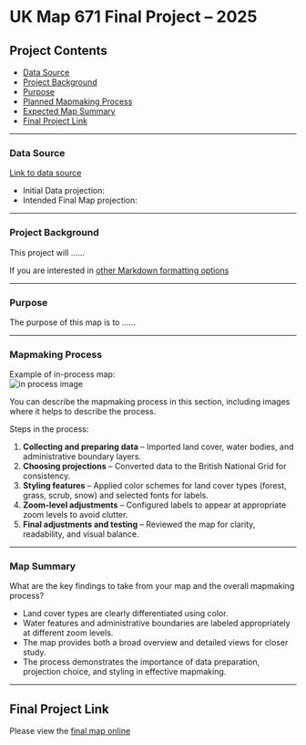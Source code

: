 # UK Map 671 Final Project – 2025

## Project Contents

- [Data Source](#data-source)
- [Project Background](#project-background)
- [Purpose](#purpose)
- [Planned Mapmaking Process](#planned-mapmaking-process)
- [Expected Map Summary](#expected-map-summary)
- [Final Project Link](#final-project-link)

***

### Data Source

[Link to data source](https://...)  

* Initial Data projection: 
* Intended Final Map projection: 

---

### Project Background

This project will ...... 

If you are interested in [other Markdown formatting options](https://www.markdownguide.org/basic-syntax/)

---

### Purpose

The purpose of this map is to ......

---

### Mapmaking Process

Example of in-process map:  
![in process image](filepath)

You can describe the mapmaking process in this section, including images where it helps to describe the process.

Steps in the process:

1. **Collecting and preparing data** – Imported land cover, water bodies, and administrative boundary layers.  
2. **Choosing projections** – Converted data to the British National Grid for consistency.  
3. **Styling features** – Applied color schemes for land cover types (forest, grass, scrub, snow) and selected fonts for labels.  
4. **Zoom-level adjustments** – Configured labels to appear at appropriate zoom levels to avoid clutter.  
5. **Final adjustments and testing** – Reviewed the map for clarity, readability, and visual balance.  

---

### Map Summary

What are the key findings to take from your map and the overall mapmaking process?

- Land cover types are clearly differentiated using color.  
- Water features and administrative boundaries are labeled appropriately at different zoom levels.  
- The map provides both a broad overview and detailed views for closer study.  
- The process demonstrates the importance of data preparation, projection choice, and styling in effective mapmaking.  

---

## Final Project Link

Please view the [final map online](www.github.com/your-username/ukmap671_final_map_project-2025/index.html)


